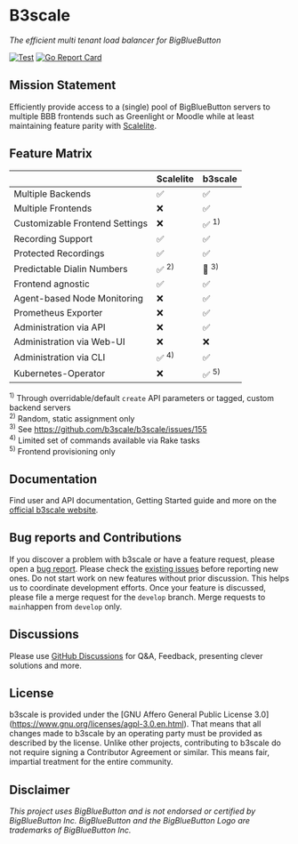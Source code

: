 # B3scale
*The efficient multi tenant load balancer for BigBlueButton*

[![Test](https://github.com/b3scale/b3scale/actions/workflows/main.yml/badge.svg)](https://github.com/b3scale/b3scale/actions/workflows/main.yml)
[![Go Report Card](https://goreportcard.com/badge/github.com/b3scale/b3scale)](https://goreportcard.com/report/github.com/b3scale/b3scale)

## Mission Statement

Efficiently provide access to a (single) pool of BigBlueButton servers to multiple BBB
frontends such as Greenlight or Moodle while at least maintaining feature parity with
[Scalelite](https://github.com/blindsidenetworks/scalelite).

## Feature Matrix

|                                | Scalelite | b3scale |
| ------------------------------ | --------- | ------- |
| Multiple Backends              |     ✅    |    ✅   |
| Multiple Frontends             |     ❌    |    ✅   |
| Customizable Frontend Settings |     ❌    |    ✅ <sup>1)</sup>   |
| Recording Support              |     ✅    |    ✅   |
| Protected Recordings           |     ✅    |    ✅   |
| Predictable Dialin Numbers     |     ✅ <sup>2)</sup> |    🚧 <sup>3)</sup> |
| Frontend agnostic              |     ✅    |    ✅   |
| Agent-based Node Monitoring    |     ❌    |    ✅   |
| Prometheus Exporter            |     ❌    |    ✅   |
| Administration via API         |     ❌    |    ✅   |
| Administration via Web-UI      |     ❌    |    ❌   |
| Administration via CLI         |     ✅ <sup>4)</sup>  |    ✅   |
| Kubernetes-Operator            |     ❌    |    ✅ <sup>5)</sup>   |

<sup>1)</sup> Through overridable/default `create` API parameters or tagged, custom backend servers<br>
<sup>2)</sup> Random, static assignment only<br>
<sup>3)</sup> See https://github.com/b3scale/b3scale/issues/155<br>
<sup>4)</sup> Limited set of commands available via Rake tasks<br>
<sup>5)</sup> Frontend provisioning only

## Documentation

Find user and API documentation, Getting Started guide and more
on the [official b3scale website](https://b3scale.io).

## Bug reports and Contributions

If you discover a problem with b3scale or have a feature request, please open a
[bug report](https://github.com/b3scale/b3scale/issues/new). Please
check the [existing
issues](https://github.com/b3scale/b3scale/issues) before reporting
new ones. Do not start work on new features without prior discussion. This
helps us to coordinate development efforts. Once your feature is discussed,
please file a merge request for the `develop` branch. Merge requests to
`main`happen from `develop` only.

## Discussions

Please use [GitHub Discussions](https://github.com/b3scale/b3scale/discussions)
for Q&A, Feedback, presenting clever solutions and more.

## License

b3scale is provided under the [GNU Affero General Public License 3.0]
(https://www.gnu.org/licenses/agpl-3.0.en.html). That means that all
changes made to b3scale by an operating party must be provided as
described by the license. Unlike other projects, contributing to b3scale
do not require signing a Contributor Agreement or similar. This means
fair, impartial treatment for the entire community.

## Disclaimer

*This project uses BigBlueButton and is not endorsed or certified by
BigBlueButton Inc. BigBlueButton and the BigBlueButton Logo are trademarks of
BigBlueButton Inc.*

